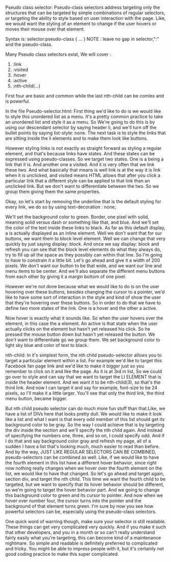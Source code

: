 Pseudo class selector:
Pseudo-class selectors address targeting only the structures that can be targeted by simple combinations of regular selectors, or targeting the ability to style based on user interaction with the page. Like, we would want the styling of an element to change if the user hovers or moves their mouse over that element.

Syntax is:
selector:pseudo-class {
...
}
NOTE : leave no gap in selector,":" and the pseudo-class.

Many Pseudo class selectors exist,
We will cover :
1. :link
2. :visited
3. :hover
4. :active
5. :nth-child(...)

First four are basic and common while the last nth-child can be comlex and is powerful.

In the file Pseudo-selector.html:
First thing we'd like to do is we would like to style this unordered list as a menu. It's a pretty common practice to take an unordered list and style it as a menu.
So We're going to do this is by using our descendant selector by saying header li, and we'll turn off the bullet points by saying list-style: none.
The next task is to style the links that are sitting inside the li elements and to make them look like buttons.

However styling links is not exactly as straight forward as styling a regular element, and that's because links have states. 
And these states can be expressed using pseudo-classes.
So we target two states. One is a being a link that it is. And another one a visited. And it is very often that we link these two.
And what basically that means is well link is at the way it is link when it is unclicked, and visited means HTML allows that after you click a particular link that a different style can be applied to that link than an unclicked link.
But we don't want to differentiate between the two. So we group them giving them the same properties.

Okay, so let's start by removing the underline that is the default styling for every link, we do so by using text-decoration : none;

We'll set the background color to green. Border, one pixel with solid, meaning solid versus dash or something like that, and blue. And we'll set the color of the text inside these links to black.
As far as this default display, a is actually displayed as an inline element. 
Well we don't want that for our buttons, we want them to block level element. Well we can change that very quickly by just saying display: block.
And once we say display: block and refresh you can see that the block level elements do what they always do, try to fill up all the space as they possibly can within that line. 
So I'm going to have to constrain it a little bit. Let's go ahead and give it a width of 200 pixels. We don't want our button to be that wide, and we want our line and menu items to be center. And we'll also separate the different menu buttons from each other by giving it a margin bottom of one pixel.

However we're not done because what we would like to do is on the user hovering over these buttons, besides changing the cursor to a pointer, we'd like to have some sort of interaction in the style and kind of show the user that they're hovering over these buttons.
So in order to do that we have to define two more states of the link. One is a hover and the other a active.

Now hover is exactly what it sounds like. So when the user hovers over the element, in this case the a element.
An active is that state when the user actually clicks on the element but hasn't yet released his click. So he pressed the mouse button down but hasn't yet released the button.
We don't want to differentiate go we group them. We set background color to light sky blue and color of text to black.

nth-child: 
In it's simplest form, the nth child pseudo-selector allows you to target a particular element within a list. 
For example we'd like to target this Facebook fan page link and we'd like to make it bigger just so you remember to click on it and like the page.
As it is at 3rd in list, So we could go over to style and can say that we want to target the LI ELEMENT that is inside the header element. 
And we want it to be nth-child(3), so that's the third link. And now I can target it and say for example, font-size to be 24 pixels, so I'll make it a little larger. 
You'll see that only the third link, the third menu button, became bigger.

But nth child pseudo selector can do much more fun stuff than that.Like, we have a list of DIVs here that looks pretty dull. We would like to make it look like a list and what I want is that every odd member of this list should get its background color to be gray. 
So the way I could achieve that is by targeting the div inside the section and we'll specify the nth child again. And instead of specifying the numbers one, three, and so on, I could specify odd. 
And if I do that and say background color gray and refresh my page, all of a sudden I have a list that's looking much, much easier to read than before. 
And by the way, JUST LIKE REGULAR SELECTORS CAN BE COMBINED, pseudo-selectors can be combined as well. 
Like, if we would like to have the fourth element in this list have a different hover behavior, since right now nothing really changes when we hover over the fourth element on the list, we would like to have that changed. 
So let's go ahead and target again, section div, and target the nth child. This time we want the fourth child to be targeted, but we want to specify that its hover behavior should be different, so we'm going to target the hover behavior part. 
And we going to change this background color to green and its cursor to pointer. And now when we hover over number four, the cursor turns into the pointer and the background of that element turns green. I'm sure by now you see how powerful selectors can be, especially using the pseudo-class selectors. 

One quick word of warning though, make sure your selector is still readable. These things can get very complicated very quickly. 
And if you make it such that other developers, and you in a month or so can't really understand fairly easily what you're targeting, this can become kind of a maintenance nightmare. 
So simple and readable is definitely preferred to complicated and tricky. You might be able to impress people with it, but it's certainly not good coding practice to make this super complicated.